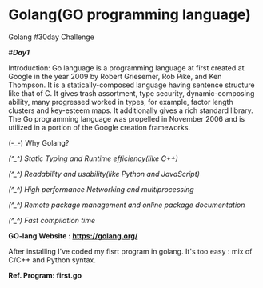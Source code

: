 # Golang(GO programming language)
Golang #30day Challenge 

#***Day1***

Introduction:
Go language is a programming language at first created at Google in the year 2009 by Robert Griesemer, Rob Pike, and Ken    Thompson. It is a statically-composed language having sentence structure like that of C. It gives trash assortment, type security, dynamic-composing ability, many progressed worked in types, for example, factor length clusters and key-esteem maps. It additionally gives a rich standard library. The Go programming language was propelled in November 2006 and is utilized in a portion of the Google creation frameworks.

(-_-) Why Golang?

*(^_^) Static Typing and Runtime efficiency(like C++)*

*(^_^) Readability and usability(like Python and JavaScript)*

*(^_^) High performance Networking and multiprocessing*

*(^_^) Remote package management and online package documentation*

*(^_^) Fast compilation time*

**GO-lang Website : https://golang.org/**

After installing I've coded my fisrt program in golang. It's too easy : mix of C/C++ and Python syntax.

**Ref. Program: first.go**

